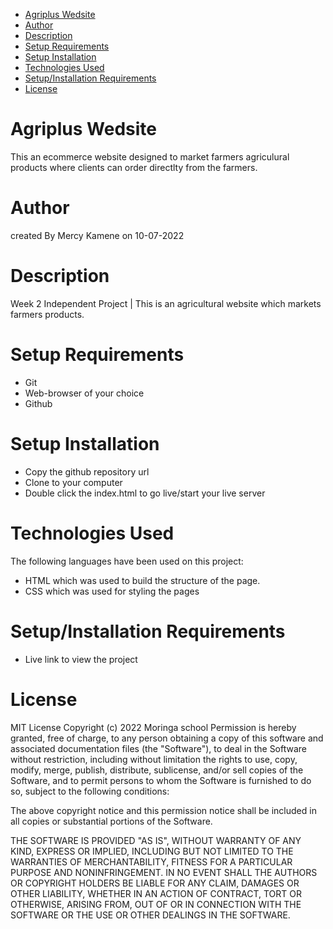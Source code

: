 - [Agriplus Wedsite](#agriplus-wedsite)
- [Author](#author)
- [Description](#description)
- [Setup Requirements](#setup-requirements)
- [Setup Installation](#setup-installation)
- [Technologies Used](#technologies-used)
- [Setup/Installation Requirements](#setupinstallation-requirements)
- [License](#license)
# Agriplus Wedsite
This an ecommerce website designed to market farmers agriculural products where clients can order directlty from the farmers. 
# Author
 created By Mercy Kamene on 10-07-2022
# Description
Week 2 Independent Project | This is an agricultural website which markets farmers products. 

# Setup Requirements
- Git
- Web-browser of your choice
- Github

# Setup Installation
- Copy the github repository url
- Clone to your computer
- Double click the index.html to go live/start your live server
# Technologies Used
The following languages have been used on this project:
- HTML which was used to build the structure of the page.
- CSS which was used for styling the pages
# Setup/Installation Requirements
- Live link to view the project 
# License
MIT License
Copyright (c) 2022 Moringa school
Permission is hereby granted, free of charge, to any person obtaining a copy of this software and associated documentation files (the "Software"), to deal in the Software without restriction, including without limitation the rights to use, copy, modify, merge, publish, distribute, sublicense, and/or sell copies of the Software, and to permit persons to whom the Software is furnished to do so, subject to the following conditions:

The above copyright notice and this permission notice shall be included in all copies or substantial portions of the Software.

THE SOFTWARE IS PROVIDED "AS IS", WITHOUT WARRANTY OF ANY KIND, EXPRESS OR IMPLIED, INCLUDING BUT NOT LIMITED TO THE WARRANTIES OF MERCHANTABILITY, FITNESS FOR A PARTICULAR PURPOSE AND NONINFRINGEMENT. IN NO EVENT SHALL THE AUTHORS OR COPYRIGHT HOLDERS BE LIABLE FOR ANY CLAIM, DAMAGES OR OTHER LIABILITY, WHETHER IN AN ACTION OF CONTRACT, TORT OR OTHERWISE, ARISING FROM, OUT OF OR IN CONNECTION WITH THE SOFTWARE OR THE USE OR OTHER DEALINGS IN THE SOFTWARE.
